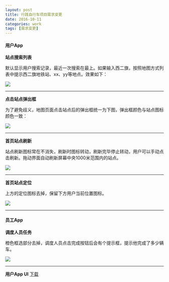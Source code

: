 ```yaml
---
layout: post
title: 行践自行车项目需求变更
date: 2016-10-11
categories: work
tags: [需求变更]
---
```


#### 用户App

**站点搜索列表**

默认显示用户搜索记录，最近一次搜索在最上。如果输入西二旗，按照地图方式列表中提示西二旗地铁站、xx、yy等地点。效果如下：

![](http://7xsv37.com1.z0.glb.clouddn.com/zixingche_biangeng_zhandian.png)

---

**点击站点弹出框**

为了避免歧义，地图页面点击站点后的弹出框统一为下图，弹出框颜色与站点图标颜色一致：

![](http://7xsv37.com1.z0.glb.clouddn.com/zixingche_biangeng_zhandianzhankai2.png)

---

**首页站点刷新**

站点刷新图标常在不消失，刷新时图标转动，刷新完毕停止转动，用户可以手动点击刷新。拖动界面自动刷新屏幕中央1000米范围内的站点。

![](http://7xsv37.com1.z0.glb.clouddn.com/zixingche_biangeng_zhandianshuanxin.png)

---

**首页站点定位**

上方的定位图标去掉，保留下方用户当前位置图标。

![](http://7xsv37.com1.z0.glb.clouddn.com/zixingche_biangeng_dingwei.png)

---

#### 员工App

**调度人员任务**

橙色框选部分去掉，调度人员点击完成按钮后会有个提示框，提示他完成了多少辆车。

![](http://7xsv37.com1.z0.glb.clouddn.com/zixingche_biangeng_diaodurenwu.jpg)

---

**用户App UI**
[下载](http://7xv9u1.com1.z0.glb.clouddn.com/%E8%A1%8C%E8%B7%B5%E7%94%A8%E6%88%B7APP%20UI.rar)